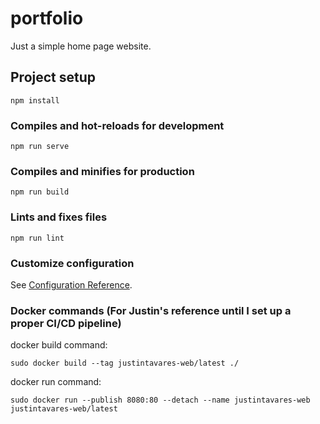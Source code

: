 # portfolio

Just a simple home page website.

## Project setup
```
npm install
```

### Compiles and hot-reloads for development
```
npm run serve
```

### Compiles and minifies for production
```
npm run build
```

### Lints and fixes files
```
npm run lint
```

### Customize configuration
See [Configuration Reference](https://cli.vuejs.org/config/).

### Docker commands (For Justin's reference until I set up a proper CI/CD pipeline)
 docker build command:
 ```
 sudo docker build --tag justintavares-web/latest ./
 ```

 docker run command: 
 ```
 sudo docker run --publish 8080:80 --detach --name justintavares-web justintavares-web/latest
 ```